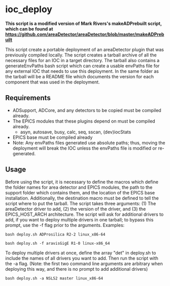 # ioc_deploy #

**This script is a modified version of Mark Rivers's makeADPrebuilt script, which can be found at 
https://github.com/areaDetector/areaDetector/blob/master/makeADPrebuilt**

This script create a portable deployment of an areaDetector plugin that was previously compiled locally. The script creates a tarball archive of all the necessary files for an IOC in a target directory. The tarball also contains a generateEnvPaths bash script which can create a usable envPaths file for any external IOC that needs to use this deployment. In the same folder as the tarball will be a README file which documents the version for each component that was used in the deployment.

## Requirements ##
- ADSupport, ADCore, and any detectors to be copied must be compiled already.
- The EPICS modules that these plugins depend on must be compiled already.
  - asyn, autosave, busy, calc, seq, sscan, (dev)iocStats
- EPICS base must be compiled already
- Note: Any envPaths files generated use absolute paths; thus, moving the deployment will break the IOC unless the envPaths file is 
modified or re-generated.

## Usage ##
Before using the script, it is necessary to define the macros which define the folder names for area detector and EPICS modules, the path to the support folder which contains them, and the location of the EPICS base installation. Additionally, the destination macro must be defined to tell the script where to put the tarball. The script takes three arguments: (1) The areaDetector driver to add, (2) the version of the driver, and (3) the EPICS_HOST_ARCH architecture. The script will ask for additional drivers to add, if you want to deploy multiple drivers in one tarball; to bypass this prompt, use the -f flag prior to the arguments. Examples:

```
bash deploy.sh ADProsilica R2-2 linux_x86-64

bash deploy.sh -f aravisGigE R1-0 linux-x86_64
```

To deploy multiple drivers at once, define the array "det" in deploy.sh to include the names of all drivers you want to add. Then run the script with the -a flag. (Note: the first two command line arguments are arbitrary when deploying this way, and there is no prompt to add additional drivers)

```
bash deploy.sh -a NSLS2 master linux_x86-64
```
